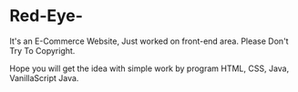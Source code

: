# Red-Eye-
It's an E-Commerce Website, Just worked on front-end area.
Please Don't Try To Copyright.

Hope you will get the idea with simple work by program HTML, CSS, Java, VanillaScript Java.
